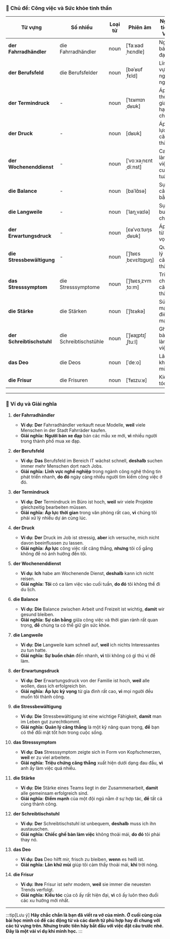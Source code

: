 ### **💼 Chủ đề: Công việc và Sức khỏe tinh thần**

|**Từ vựng**|**Số nhiều**|**Loại từ**|**Phiên âm**|**Nghĩa tiếng Việt**|
|---|---|---|---|---|
|**der Fahrradhändler**|die Fahrradhändler|noun|[ˈfaːʁadˌhɛndlɐ]|Người bán xe đạp|
|**der Berufsfeld**|die Berufsfelder|noun|[bəˈʁʊfˌfɛld]|Lĩnh vực nghề nghiệp|
|**der Termindruck**|-|noun|[ˈtɛʁmɪnˌdʁʊk]|Áp lực thời gian, hạn chót|
|**der Druck**|-|noun|[dʁʊk]|Áp lực, sự căng thẳng|
|**der Wochenenddienst**|-|noun|[ˈvoːxəˌnɛntˌdiːnst]|Ca làm việc cuối tuần|
|**die Balance**|-|noun|[baˈlɑ̃sə]|Sự cân bằng|
|**die Langweile**|-|noun|[ˈlaŋˌvaɪlə]|Sự buồn chán|
|**der Erwartungsdruck**|-|noun|[ɛʁˈvɑːtʊŋsˌdʁʊk]|Áp lực từ kỳ vọng|
|**die Stressbewältigung**|-|noun|[ˈʃtʁɛsˌbɛvɛltɪɡʊŋ]|Quản lý căng thẳng|
|**das Stresssymptom**|die Stresssymptome|noun|[ˈʃtʁɛsˌzʏmˌtoːm]|Triệu chứng căng thẳng|
|**die Stärke**|die Stärken|noun|[ˈʃtɛʁkə]|Sức mạnh, điểm mạnh|
|**der Schreibtischstuhl**|die Schreibtischstühle|noun|[ˈʃʁaɪ̯ptɪʃˌʃtuːl]|Ghế bàn làm việc|
|**das Deo**|die Deos|noun|[ˈdeːo]|Lăn khử mùi|
|**die Frisur**|die Frisuren|noun|[ˈfʁɪzuːʁ]|Kiểu tóc|

---

### **📌 Ví dụ và Giải nghĩa**

1. **der Fahrradhändler**
    
    - **Ví dụ:** **Der** Fahrradhändler verkauft neue Modelle, **weil** viele Menschen in der Stadt Fahrräder kaufen.
    - **Giải nghĩa:** **Người bán xe đạp** bán các mẫu xe mới, **vì** nhiều người trong thành phố mua xe đạp.
2. **der Berufsfeld**
    
    - **Ví dụ:** **Das** Berufsfeld im Bereich IT wächst schnell, **deshalb** suchen immer mehr Menschen dort nach Jobs.
    - **Giải nghĩa:** **Lĩnh vực nghề nghiệp** trong ngành công nghệ thông tin phát triển nhanh, **do đó** ngày càng nhiều người tìm kiếm công việc ở đó.
3. **der Termindruck**
    
    - **Ví dụ:** **Der** Termindruck im Büro ist hoch, **weil** wir viele Projekte gleichzeitig bearbeiten müssen.
    - **Giải nghĩa:** **Áp lực thời gian** trong văn phòng rất cao, **vì** chúng tôi phải xử lý nhiều dự án cùng lúc.
4. **der Druck**
    
    - **Ví dụ:** **Der** Druck im Job ist stressig, **aber** ich versuche, mich nicht davon beeinflussen zu lassen.
    - **Giải nghĩa:** **Áp lực** công việc rất căng thẳng, **nhưng** tôi cố gắng không để nó ảnh hưởng đến tôi.
5. **der Wochenenddienst**
    
    - **Ví dụ:** **Ich** habe am Wochenende Dienst, **deshalb** kann ich nicht reisen.
    - **Giải nghĩa:** **Tôi** có ca làm việc vào cuối tuần, **do đó** tôi không thể đi du lịch.
6. **die Balance**
    
    - **Ví dụ:** **Die** Balance zwischen Arbeit und Freizeit ist wichtig, **damit** wir gesund bleiben.
    - **Giải nghĩa:** **Sự cân bằng** giữa công việc và thời gian rảnh rất quan trọng, **để** chúng ta có thể giữ gìn sức khỏe.
7. **die Langweile**
    
    - **Ví dụ:** **Die** Langweile kam schnell auf, **weil** ich nichts Interessantes zu tun hatte.
    - **Giải nghĩa:** **Sự buồn chán** đến nhanh, **vì** tôi không có gì thú vị để làm.
8. **der Erwartungsdruck**
    
    - **Ví dụ:** **Der** Erwartungsdruck von der Familie ist hoch, **weil** alle wollen, dass ich erfolgreich bin.
    - **Giải nghĩa:** **Áp lực kỳ vọng** từ gia đình rất cao, **vì** mọi người đều muốn tôi thành công.
9. **die Stressbewältigung**
    
    - **Ví dụ:** **Die** Stressbewältigung ist eine wichtige Fähigkeit, **damit** man im Leben gut zurechtkommt.
    - **Giải nghĩa:** **Quản lý căng thẳng** là một kỹ năng quan trọng, **để** bạn có thể đối mặt tốt hơn trong cuộc sống.
10. **das Stresssymptom**
    
    - **Ví dụ:** **Das** Stresssymptom zeigte sich in Form von Kopfschmerzen, **weil** er zu viel arbeitete.
    - **Giải nghĩa:** **Triệu chứng căng thẳng** xuất hiện dưới dạng đau đầu, **vì** anh ấy làm việc quá nhiều.
11. **die Stärke**
    
    - **Ví dụ:** **Die** Stärke eines Teams liegt in der Zusammenarbeit, **damit** alle gemeinsam erfolgreich sind.
    - **Giải nghĩa:** **Điểm mạnh** của một đội ngũ nằm ở sự hợp tác, **để** tất cả cùng thành công.
12. **der Schreibtischstuhl**
    
    - **Ví dụ:** **Der** Schreibtischstuhl ist unbequem, **deshalb** muss ich ihn austauschen.
    - **Giải nghĩa:** **Chiếc ghế bàn làm việc** không thoải mái, **do đó** tôi phải thay nó.
13. **das Deo**
    
    - **Ví dụ:** **Das** Deo hilft mir, frisch zu bleiben, **wenn** es heiß ist.
    - **Giải nghĩa:** **Lăn khử mùi** giúp tôi cảm thấy thoải mái, **khi** trời nóng.
14. **die Frisur**
    
    - **Ví dụ:** **Ihre** Frisur ist sehr modern, **weil** sie immer die neuesten Trends verfolgt.
    - **Giải nghĩa:** **Kiểu tóc** của cô ấy rất hiện đại, **vì** cô ấy luôn theo đuổi các xu hướng mới nhất.



---
:::tip[Lưu ý]
**Hãy chắc chắn là bạn đã viết ra vở của mình. Ở cuối cùng của bài học mình có để các động từ và các danh từ phù hợp hay đi chung với các từ vựng trên. Nhưng trước tiên hãy bắt đầu với việc đặt câu trước nhé. Đây là một vài ví dụ khi mình học.**
:::
